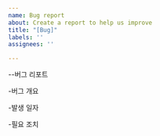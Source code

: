 ```yaml
---
name: Bug report
about: Create a report to help us improve
title: "[Bug]"
labels: ''
assignees: ''

---
```


--버그 리포트

-버그 개요

-발생 일자

-필요 조치
